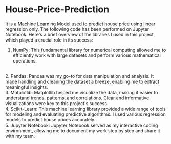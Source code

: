 # House-Price-Prediction
It is a Machine Learning Model used to predict house price using linear regression only.
The following code has been performed on Jupyter Notebook.
Here's a brief overview of the libraries I used in this project, which played a crucial role in its success:
<br>
1. NumPy: This fundamental library for numerical computing allowed me to efficiently work with large datasets and perform various mathematical operations.
   
</br>
2. Pandas: Pandas was my go-to for data manipulation and analysis. It made handling and cleaning the dataset a breeze, enabling me to extract meaningful insights.
   
<br>
3. Matplotlib: Matplotlib helped me visualize the data, making it easier to understand trends, patterns, and correlations. Clear and informative visualizations were key to this project's success.
   
</br>
4. Scikit-Learn: This machine learning library provided a wide range of tools for modeling and evaluating predictive algorithms. I used various regression models to predict house prices accurately.
   
<br>
5. Jupyter Notebook: Jupyter Notebook served as my interactive coding environment, allowing me to document my work step by step and share it with my team.
</br>
